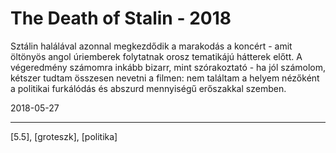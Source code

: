# The Death of Stalin - 2018

Sztálin halálával azonnal megkezdődik a marakodás a koncért - amit öltönyös angol úriemberek folytatnak orosz tematikájú hátterek előtt. A végeredmény számomra inkább bizarr, mint szórakoztató - ha jól számolom, kétszer tudtam összesen nevetni a filmen: nem találtam a helyem nézőként a politikai furkálódás és abszurd mennyiségű erőszakkal szemben.

2018-05-27

----

[5.5], [groteszk], [politika]
